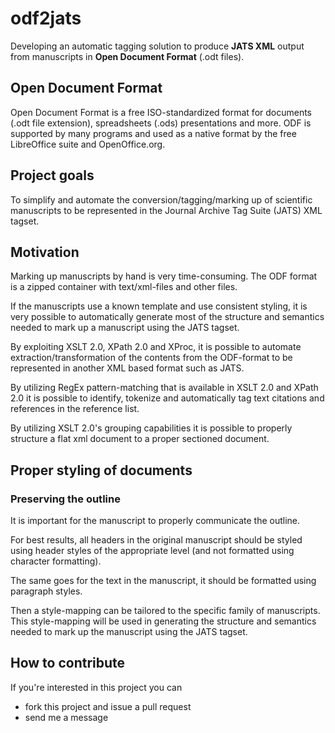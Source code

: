 # odf2jats
Developing an automatic tagging solution to produce **JATS XML** output from manuscripts in **Open Document Format** (.odt files).

## Open Document Format
Open Document Format is a free ISO-standardized format for documents (.odt file extension), spreadsheets (.ods) presentations and more.
ODF is supported by many programs and used as a native format by the free LibreOffice suite and OpenOffice.org.

## Project goals
To simplify and automate the conversion/tagging/marking up of scientific manuscripts 
to be represented in the Journal Archive Tag Suite (JATS) XML tagset.

## Motivation
Marking up manuscripts by hand is very time-consuming. The ODF format is a zipped container with text/xml-files and other files. 

If the manuscripts use a known template and use consistent styling, it is very possible to automatically generate most of the structure and 
semantics needed to mark up a manuscript using the JATS tagset.

By exploiting XSLT 2.0, XPath 2.0 and XProc, it is possible to automate extraction/transformation of the contents from the ODF-format to be 
represented in another XML based format such as JATS. 

By utilizing RegEx pattern-matching that is available in XSLT 2.0 and XPath 2.0 it is possible to identify, tokenize and automatically tag text citations and references in the reference list.

By utilizing XSLT 2.0's grouping capabilities it is possible to properly structure a flat xml document to a proper sectioned document.

## Proper styling of documents

### Preserving the outline

It is important for the manuscript to properly communicate the outline.

For best results, all headers in the original manuscript should be styled using header styles of the appropriate level (and not formatted using character formatting).

The same goes for the text in the manuscript, it should be formatted using paragraph styles.

Then a style-mapping can be tailored to the specific family of manuscripts. 
This style-mapping will be used in generating the structure and semantics needed to mark up the manuscript using the JATS tagset.

## How to contribute

If you're interested in this project you can
- fork this project and issue a pull request
- send me a message
